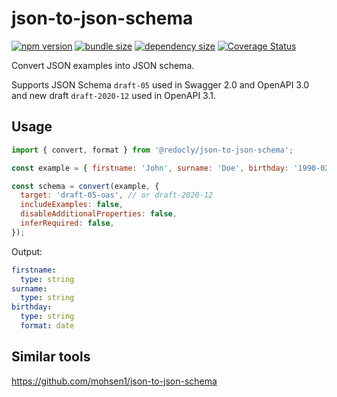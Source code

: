 # json-to-json-schema

[![npm version](https://badgen.net/npm/v/@redocly/json-to-json-schema)](https://www.npmjs.com/package/@redocly/json-to-json-schema) [![bundle size](https://badgen.net/bundlephobia/min/@redocly/json-to-json-schema)](https://bundlephobia.com/package/@redocly/json-to-json-schema) [![dependency size](https://badgen.net/bundlephobia/dependency-count/@redocly/json-to-json-schema)](https://bundlephobia.com/package/@redocly/json-to-json-schema) [![Coverage Status](https://coveralls.io/repos/github/Redocly/json-to-json-schema/badge.svg?branch=main)](https://coveralls.io/github/Redocly/json-to-json-schema?branch=main)

Convert JSON examples into JSON schema.

Supports JSON Schema `draft-05` used in Swagger 2.0 and OpenAPI 3.0 and new draft `draft-2020-12` used in OpenAPI 3.1.

## Usage

```js
import { convert, format } from '@redocly/json-to-json-schema';

const example = { firstname: 'John', surname: 'Doe', birthday: '1990-02-23' };

const schema = convert(example, {
  target: 'draft-05-oas', // or draft-2020-12
  includeExamples: false,
  disableAdditionalProperties: false,
  inferRequired: false,
});
```

Output:

```yaml
firstname:
  type: string
surname:
  type: string
birthday:
  type: string
  format: date
```

## Similar tools

https://github.com/mohsen1/json-to-json-schema
